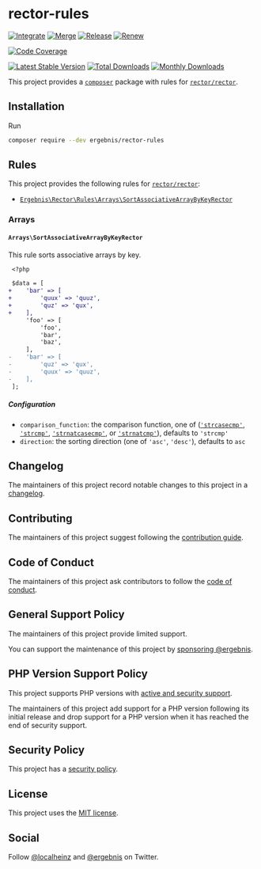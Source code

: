 # rector-rules

[![Integrate](https://github.com/ergebnis/rector-rules/workflows/Integrate/badge.svg)](https://github.com/ergebnis/rector-rules/actions)
[![Merge](https://github.com/ergebnis/rector-rules/workflows/Merge/badge.svg)](https://github.com/ergebnis/rector-rules/actions)
[![Release](https://github.com/ergebnis/rector-rules/workflows/Release/badge.svg)](https://github.com/ergebnis/rector-rules/actions)
[![Renew](https://github.com/ergebnis/rector-rules/workflows/Renew/badge.svg)](https://github.com/ergebnis/rector-rules/actions)

[![Code Coverage](https://codecov.io/gh/ergebnis/rector-rules/branch/main/graph/badge.svg)](https://codecov.io/gh/ergebnis/rector-rules)

[![Latest Stable Version](https://poser.pugx.org/ergebnis/rector-rules/v/stable)](https://packagist.org/packages/ergebnis/rector-rules)
[![Total Downloads](https://poser.pugx.org/ergebnis/rector-rules/downloads)](https://packagist.org/packages/ergebnis/rector-rules)
[![Monthly Downloads](http://poser.pugx.org/ergebnis/rector-rules/d/monthly)](https://packagist.org/packages/ergebnis/rector-rules)

This project provides a [`composer`](https://getcomposer.org) package with rules for [`rector/rector`](https://github.com/rectorphp/rector).

## Installation

Run

```sh
composer require --dev ergebnis/rector-rules
```

## Rules

This project provides the following rules for [`rector/rector`](https://github.com/rectorphp/rector):

- [`Ergebnis\Rector\Rules\Arrays\SortAssociativeArrayByKeyRector`](https://github.com/ergebnis/rector-rules#arrayssortassociativearraybykeyrector)

### Arrays

#### `Arrays\SortAssociativeArrayByKeyRector`

This rule sorts associative arrays by key.

```diff
 <?php

 $data = [
+    'bar' => [
+        'quux' => 'quuz',
+        'quz' => 'qux',
+    ],
     'foo' => [
         'foo',
         'bar',
         'baz',
     ],
-    'bar' => [
-        'quz' => 'qux',
-        'quux' => 'quuz',
-    ],
 ];
```

##### Configuration

- `comparison_function`: the comparison function, one of ([`'strcasecmp'`](https://www.php.net/manual/en/function.strcasecmp.php), [`'strcmp'`](https://www.php.net/manual/en/function.strcmp.php), [`'strnatcasecmp'`](https://www.php.net/manual/en/function.strnatcasecmp.php), or [`'strnatcmp'`](https://www.php.net/manual/en/function.strnatcmp.php)), defaults to `'strcmp'`
- `direction`: the sorting direction (one of `'asc'`, `'desc'`), defaults to `asc`

## Changelog

The maintainers of this project record notable changes to this project in a [changelog](CHANGELOG.md).

## Contributing

The maintainers of this project suggest following the [contribution guide](.github/CONTRIBUTING.md).

## Code of Conduct

The maintainers of this project ask contributors to follow the [code of conduct](https://github.com/ergebnis/.github/blob/main/CODE_OF_CONDUCT.md).

## General Support Policy

The maintainers of this project provide limited support.

You can support the maintenance of this project by [sponsoring @ergebnis](https://github.com/sponsors/ergebnis).

## PHP Version Support Policy

This project supports PHP versions with [active and security support](https://www.php.net/supported-versions.php).

The maintainers of this project add support for a PHP version following its initial release and drop support for a PHP version when it has reached the end of security support.

## Security Policy

This project has a [security policy](.github/SECURITY.md).

## License

This project uses the [MIT license](LICENSE.md).

## Social

Follow [@localheinz](https://twitter.com/intent/follow?screen_name=localheinz) and [@ergebnis](https://twitter.com/intent/follow?screen_name=ergebnis) on Twitter.
